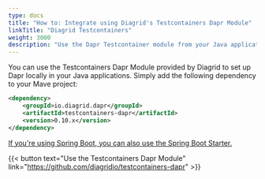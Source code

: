 ```yaml
---
type: docs
title: "How to: Integrate using Diagrid's Testcontainers Dapr Module"
linkTitle: "Diagrid Testcontainers"
weight: 3000
description: "Use the Dapr Testcontainer module from your Java application"
---
```


You can use the Testcontainers Dapr Module provided by Diagrid to set up Dapr locally in your Java applications. Simply add the following dependency to your Mave project:

```xml
<dependency>
    <groupId>io.diagrid.dapr</groupId>
	<artifactId>testcontainers-dapr</artifactId>
	<version>0.10.x</version>
</dependency>
```

[If you're using Spring Boot, you can also use the Spring Boot Starter.](https://github.com/diagridio/spring-boot-starter-dapr)  

{{< button text="Use the Testcontainers Dapr Module" link="https://github.com/diagridio/testcontainers-dapr" >}}